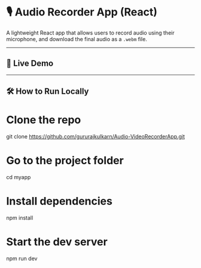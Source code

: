 # 🎙️ Audio Recorder App (React)

A lightweight React app that allows users to record audio using their microphone,  and download the final audio as a `.webm` file.

---

## 🚀 Live Demo


---

## 🛠️ How to Run Locally


# Clone the repo
git clone https://github.com/gururajkulkarn/Audio-VideoRecorderApp.git

# Go to the project folder
cd myapp

# Install dependencies
npm install

# Start the dev server
npm run dev
